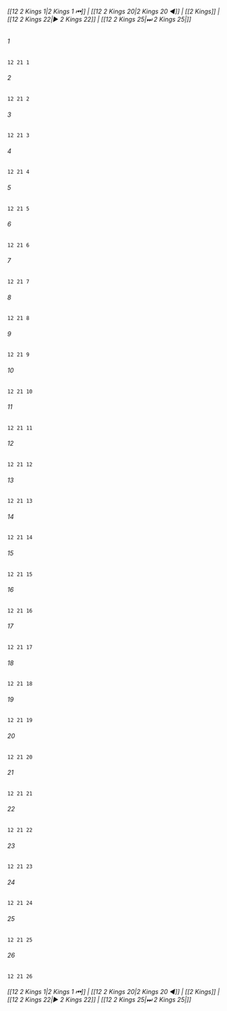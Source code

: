 
###### [[12 2 Kings 1|2 Kings 1 ⏮]] | [[12 2 Kings 20|2 Kings 20 ◀]] | [[2 Kings]] | [[12 2 Kings 22|▶ 2 Kings 22]] | [[12 2 Kings 25|⏭ 2 Kings 25|]]

###### 1
``` verse
12 21 1 
```
###### 2
``` verse
12 21 2 
```
###### 3
``` verse
12 21 3 
```
###### 4
``` verse
12 21 4 
```
###### 5
``` verse
12 21 5 
```
###### 6
``` verse
12 21 6 
```
###### 7
``` verse
12 21 7 
```
###### 8
``` verse
12 21 8 
```
###### 9
``` verse
12 21 9 
```
###### 10
``` verse
12 21 10 
```
###### 11
``` verse
12 21 11 
```
###### 12
``` verse
12 21 12 
```
###### 13
``` verse
12 21 13 
```
###### 14
``` verse
12 21 14 
```
###### 15
``` verse
12 21 15 
```
###### 16
``` verse
12 21 16 
```
###### 17
``` verse
12 21 17 
```
###### 18
``` verse
12 21 18 
```
###### 19
``` verse
12 21 19 
```
###### 20
``` verse
12 21 20 
```
###### 21
``` verse
12 21 21 
```
###### 22
``` verse
12 21 22 
```
###### 23
``` verse
12 21 23 
```
###### 24
``` verse
12 21 24 
```
###### 25
``` verse
12 21 25 
```
###### 26
``` verse
12 21 26 
```

###### [[12 2 Kings 1|2 Kings 1 ⏮]] | [[12 2 Kings 20|2 Kings 20 ◀]] | [[2 Kings]] | [[12 2 Kings 22|▶ 2 Kings 22]] | [[12 2 Kings 25|⏭ 2 Kings 25|]]


